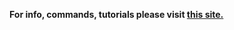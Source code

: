 <b>For info, commands, tutorials please visit <a href="http://xionbig.netsons.org/plugins/SignShop/">this site.</a></b>

